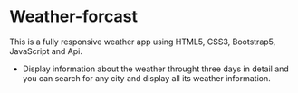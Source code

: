 # Weather-forcast
This is a fully responsive weather app using HTML5, CSS3, Bootstrap5, JavaScript and Api.
- Display information about the weather throught three days in detail and you can search for any city and display all its weather information.
